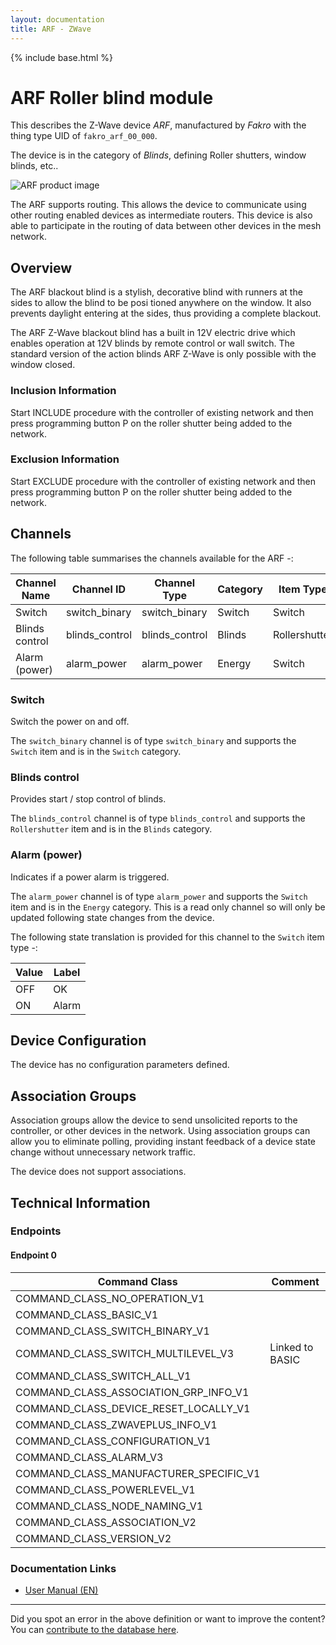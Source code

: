 ```yaml
---
layout: documentation
title: ARF - ZWave
---
```


{% include base.html %}

# ARF Roller blind module
This describes the Z-Wave device *ARF*, manufactured by *Fakro* with the thing type UID of ```fakro_arf_00_000```.

The device is in the category of *Blinds*, defining Roller shutters, window blinds, etc..

![ARF product image](https://opensmarthouse.org/zwavedatabase/848/image/)


The ARF supports routing. This allows the device to communicate using other routing enabled devices as intermediate routers.  This device is also able to participate in the routing of data between other devices in the mesh network.

## Overview

The ARF blackout blind is a stylish, decorative blind with runners at the sides to allow the blind to be posi tioned anywhere on the window. It also prevents daylight entering at the sides, thus providing a complete blackout. 

The ARF Z-Wave blackout blind has a built in 12V electric drive which enables operation at 12V blinds by remote control or wall switch. The standard version of the action blinds ARF Z-Wave is only possible with the window closed. 

### Inclusion Information

Start INCLUDE procedure with the controller of existing network and then press programming button P on the roller shutter being added to the network.

### Exclusion Information

Start EXCLUDE procedure with the controller of existing network and then press programming button P on the roller shutter being added to the network.

## Channels

The following table summarises the channels available for the ARF -:

| Channel Name | Channel ID | Channel Type | Category | Item Type |
|--------------|------------|--------------|----------|-----------|
| Switch | switch_binary | switch_binary | Switch | Switch | 
| Blinds control | blinds_control | blinds_control | Blinds | Rollershutter | 
| Alarm (power) | alarm_power | alarm_power | Energy | Switch | 

### Switch
Switch the power on and off.

The ```switch_binary``` channel is of type ```switch_binary``` and supports the ```Switch``` item and is in the ```Switch``` category.

### Blinds control
Provides start / stop control of blinds.

The ```blinds_control``` channel is of type ```blinds_control``` and supports the ```Rollershutter``` item and is in the ```Blinds``` category.

### Alarm (power)
Indicates if a power alarm is triggered.

The ```alarm_power``` channel is of type ```alarm_power``` and supports the ```Switch``` item and is in the ```Energy``` category. This is a read only channel so will only be updated following state changes from the device.

The following state translation is provided for this channel to the ```Switch``` item type -:

| Value | Label     |
|-------|-----------|
| OFF | OK |
| ON | Alarm |



## Device Configuration

The device has no configuration parameters defined.

## Association Groups

Association groups allow the device to send unsolicited reports to the controller, or other devices in the network. Using association groups can allow you to eliminate polling, providing instant feedback of a device state change without unnecessary network traffic.

The device does not support associations.
## Technical Information

### Endpoints

#### Endpoint 0

| Command Class | Comment |
|---------------|---------|
| COMMAND_CLASS_NO_OPERATION_V1| |
| COMMAND_CLASS_BASIC_V1| |
| COMMAND_CLASS_SWITCH_BINARY_V1| |
| COMMAND_CLASS_SWITCH_MULTILEVEL_V3| Linked to BASIC|
| COMMAND_CLASS_SWITCH_ALL_V1| |
| COMMAND_CLASS_ASSOCIATION_GRP_INFO_V1| |
| COMMAND_CLASS_DEVICE_RESET_LOCALLY_V1| |
| COMMAND_CLASS_ZWAVEPLUS_INFO_V1| |
| COMMAND_CLASS_CONFIGURATION_V1| |
| COMMAND_CLASS_ALARM_V3| |
| COMMAND_CLASS_MANUFACTURER_SPECIFIC_V1| |
| COMMAND_CLASS_POWERLEVEL_V1| |
| COMMAND_CLASS_NODE_NAMING_V1| |
| COMMAND_CLASS_ASSOCIATION_V2| |
| COMMAND_CLASS_VERSION_V2| |

### Documentation Links

* [User Manual (EN)](https://opensmarthouse.org/zwavedatabase/848/ARF-ARP-Z-WAVE-EN.pdf)

---

Did you spot an error in the above definition or want to improve the content?
You can [contribute to the database here](https://opensmarthouse.org/zwavedatabase/848).
